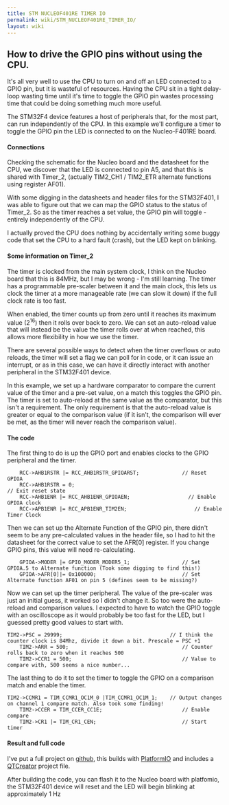 ```yaml
---
title: STM NUCLEOF401RE TIMER IO
permalink: wiki/STM_NUCLEOF401RE_TIMER_IO/
layout: wiki
---
```


How to drive the GPIO pins without using the CPU.
-------------------------------------------------

It's all very well to use the CPU to turn on and off an LED connected to
a GPIO pin, but it is wasteful of resources. Having the CPU sit in a
tight delay-loop wasting time until it's time to toggle the GPIO pin
wastes processing time that could be doing something much more useful.

The STM32F4 device features a host of peripherals that, for the most
part, can run independently of the CPU. In this example we'll configure
a timer to toggle the GPIO pin the LED is connected to on the
Nucleo-F401RE board.

#### Connections

Checking the schematic for the Nucleo board and the datasheet for the
CPU, we discover that the LED is connected to pin A5, and that this is
shared with Timer\_2, (actually TIM2\_CH1 / TIM2\_ETR alternate
functions using register AF01).

With some digging in the datasheets and header files for the STM32F401,
I was able to figure out that we can map the GPIO status to the status
of Timer\_2. So as the timer reaches a set value, the GPIO pin will
toggle - entirely independently of the CPU.

I actually proved the CPU does nothing by accidentally writing some
buggy code that set the CPU to a hard fault (crash), but the LED kept on
blinking.

#### Some information on Timer\_2

The timer is clocked from the main system clock, I think on the Nucleo
board that this is 84MHz, but I may be wrong - I'm still learning. The
timer has a programmable pre-scaler between it and the main clock, this
lets us clock the timer at a more manageable rate (we can slow it down)
if the full clock rate is too fast.

When enabled, the timer counts up from zero until it reaches its maximum
value (2<sup>16</sup>) then it rolls over back to zero. We can set an
auto-reload value that will instead be the value the timer rolls over at
when reached, this allows more flexibility in how we use the timer.

There are several possible ways to detect when the timer overflows or
auto reloads, the timer will set a flag we can poll for in code, or it
can issue an interrupt, or as in this case, we can have it directly
interact with another peripheral in the STM32F401 device.

In this example, we set up a hardware comparator to compare the current
value of the timer and a pre-set value, on a match this toggles the GPIO
pin. The timer is set to auto-reload at the same value as the
comparator, but this isn't a requirement. The only requirement is that
the auto-reload value is greater or equal to the comparison value (if it
isn't, the comparison will ever be met, as the timer will never reach
the comparison value).

#### The code

The first thing to do is up the GPIO port and enables clocks to the GPIO
peripheral and the timer.

        RCC->AHB1RSTR |= RCC_AHB1RSTR_GPIOARST;              // Reset GPIOA
        RCC->AHB1RSTR = 0;                                                      // Exit reset state
        RCC->AHB1ENR |= RCC_AHB1ENR_GPIOAEN;                   // Enable GPIOA clock
        RCC->APB1ENR |= RCC_APB1ENR_TIM2EN;                      // Enable Timer Clock

Then we can set up the Alternate Function of the GPIO pin, there didn't
seem to be any pre-calculated values in the header file, so I had to hit
the datasheet for the correct value to set the AFR\[0\] register. If you
change GPIO pins, this value will need re-calculating.

        GPIOA->MODER |= GPIO_MODER_MODER5_1;                 // Set GPIOA.5 to Alternate function (Took some digging to find this!)
        GPIOA->AFR[0]|= 0x100000;                            // Set Alternate function AF01 on pin 5 (defines seem to be missing?)

Now we can set up the timer peripheral. The value of the pre-scaler was
just an initial guess, it worked so I didn't change it. So too were the
auto-reload and comparison values. I expected to have to watch the GPIO
toggle with an oscilloscope as it would probably be too fast for the
LED, but I guessed pretty good values to start with.

    TIM2->PSC = 29999;                                   // I think the counter clock is 84Mhz, divide it down a bit. Prescale = PSC +1
        TIM2->ARR = 500;                                     // Counter rolls back to zero when it reaches 500
        TIM2->CCR1 = 500;                                    // Value to compare with, 500 seems a nice number...

The last thing to do it to set the timer to toggle the GPIO on a
comparison match and enable the timer.

    TIM2->CCMR1 = TIM_CCMR1_OC1M_0 |TIM_CCMR1_OC1M_1;    // Output changes on channel 1 compare match. Also took some finding!
        TIM2->CCER = TIM_CCER_CC1E;                          // Enable compare
        TIM2->CR1 |= TIM_CR1_CEN;                            // Start timer

#### Result and full code

I've put a full project on
[github](https://github.com/g7uvw/NUCLEOF401RE_Timer_Blink), this builds
with [PlatformIO](http://platformio.org/#!/) and includes a
[QTCreator](http://docs.platformio.org/en/latest/ide/qtcreator.html)
project file.

After building the code, you can flash it to the Nucleo board with
platfomio, the STM32F401 device will reset and the LED will begin
blinking at approximately 1 Hz
